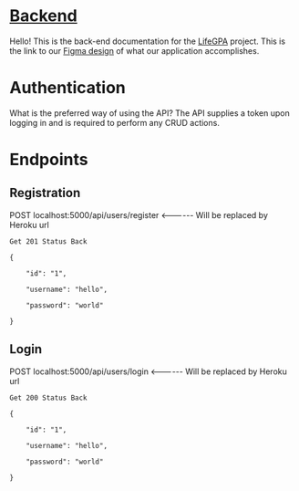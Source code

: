 # [Backend](https://github.com/pintereach-bw/Backend)
Hello! This is the back-end documentation for the [LifeGPA](https://github.com/Buildweek-LifeGPA) project. This is the link to our [Figma design](https://www.figma.com/file/K5NaKl98e0gOLYEOVpOprmKE/V01?node-id=0%3A1) of what our application accomplishes.

# Authentication  

What is the preferred way of using the API? The API supplies a token upon logging in and is required to perform any CRUD actions.

# Endpoints  

## Registration
POST localhost:5000/api/users/register <------ Will be replaced by Heroku url

```
Get 201 Status Back  

{  

    "id": "1",  

    "username": "hello",  

    "password": "world"  

}
```

## Login
POST localhost:5000/api/users/login <------ Will be replaced by Heroku url

```
Get 200 Status Back  

{  

    "id": "1",  

    "username": "hello",  

    "password": "world"  

}
````